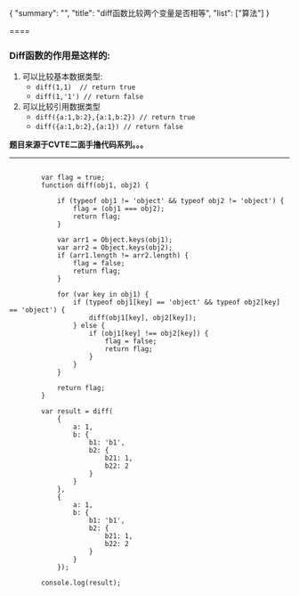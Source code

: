 
{
    "summary": "",
    "title": "diff函数比较两个变量是否相等",
    "list": ["算法"]
}

====


### Diff函数的作用是这样的:
1. 可以比较基本数据类型: 
	- `diff(1,1)  // return true`
    - `diff(1,'1') // return false`
2. 可以比较引用数据类型
	- `diff({a:1,b:2},{a:1,b:2}) // return true`
	- `diff({a:1,b:2},{a:1}) // return false` 

**题目来源于CVTE二面手撸代码系列。。。**
	
---

```

		var flag = true;
		function diff(obj1, obj2) {
		
			if (typeof obj1 != 'object' && typeof obj2 != 'object') {
				flag = (obj1 === obj2);
				return flag;
			}
		
			var arr1 = Object.keys(obj1);
			var arr2 = Object.keys(obj2);
			if (arr1.length != arr2.length) {
				flag = false;
				return flag;
			}
		
			for (var key in obj1) {
				if (typeof obj1[key] == 'object' && typeof obj2[key] == 'object') {
					diff(obj1[key], obj2[key]);
				} else {
					if (obj1[key] !== obj2[key]) {
						flag = false;
						return flag;
					}
				}
			}
		
			return flag;
		}
		
		var result = diff(
			{
				a: 1,
				b: {
					b1: 'b1',
					b2: {
						b21: 1,
						b22: 2
					}
				}
			},
			{
				a: 1,
				b: {
					b1: 'b1',
					b2: {
						b21: 1,
						b22: 2
					}
				}
			});
		
		console.log(result);
```